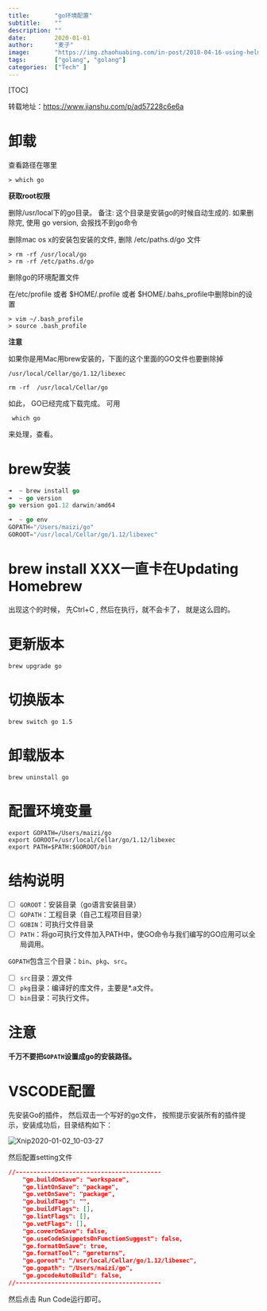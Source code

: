 ```yaml
---
title:       "go环境配置"
subtitle:    ""
description: ""
date:        2020-01-01
author:      "麦子"
image:       "https://img.zhaohuabing.com/in-post/2018-04-16-using-helm-to-deploy-to-kubernetes/buffalo.jpg"
tags:        ["golang", "golang"]
categories:  ["Tech" ]
---
```


[TOC]

转载地址：https://www.jianshu.com/p/ad57228c6e6a

# 卸载

查看路径在哪里

```shell
> which go   
```

**获取root权限**

删除/usr/local下的go目录。 备注: 这个目录是安装go的时候自动生成的. 如果删除完, 使用 go version, 会报找不到go命令

删除mac os x的安装包安装的文件, 删除 /etc/paths.d/go 文件

```shell
> rm -rf /usr/local/go
> rm -rf /etc/paths.d/go
```

删除go的环境配置文件

在/etc/profile 或者 $HOME/.profile 或者 $HOME/.bahs_profile中删除bin的设置

```shell
> vim ~/.bash_profile
> source .bash_profile
```

**注意**

如果你是用Mac用brew安装的，下面的这个里面的GO文件也要删除掉

```shell
/usr/local/Cellar/go/1.12/libexec

rm -rf  /usr/local/Cellar/go
```

如此， GO已经完成下载完成。 可用

```shell
 which go   
```

来处理，查看。 

# brew安装

```go
➜  ~ brew install go
➜  ~ go version
go version go1.12 darwin/amd64

➜  ~ go env
GOPATH="/Users/maizi/go"
GOROOT="/usr/local/Cellar/go/1.12/libexec"
```

# brew install XXX一直卡在Updating Homebrew

出现这个的时候， 先Ctrl+C , 然后在执行，就不会卡了， 就是这么囧的。

# 更新版本

```shell
brew upgrade go
```

# 切换版本

```shell
brew switch go 1.5
```

# 卸载版本

```shell
brew uninstall go
```

# 配置环境变量

```shell
export GOPATH=/Users/maizi/go
export GOROOT=/usr/local/Cellar/go/1.12/libexec
export PATH=$PATH:$GOROOT/bin
```

# 结构说明

- [ ] `GOROOT`：安装目录（go语言安装目录）
- [ ] `GOPATH`：工程目录（自己工程项目目录）
- [ ] `GOBIN`：可执行文件目录
- [ ] `PATH`：将go可执行文件加入PATH中，使GO命令与我们编写的GO应用可以全局调用。

`GOPATH`包含三个目录：`bin`、`pkg`、`src`。

- [ ] `src`目录：源文件
- [ ] `pkg`目录：编译好的库文件，主要是*.a文件。
- [ ] `bin`目录：可执行文件。

# 注意

**千万不要把`GOPATH`设置成go的安装路径。**

# VSCODE配置

先安装Go的插件， 然后双击一个写好的go文件， 按照提示安装所有的插件提示，安装成功后，目录结构如下：

![Xnip2020-01-02_10-03-27](/img/Xnip2020-01-02_10-03-27.png)

 然后配置setting文件

```json
//-----------------------------------------
    "go.buildOnSave": "workspace",
    "go.lintOnSave": "package",
    "go.vetOnSave": "package",
    "go.buildTags": "",
    "go.buildFlags": [],
    "go.lintFlags": [],
    "go.vetFlags": [],
    "go.coverOnSave": false,
    "go.useCodeSnippetsOnFunctionSuggest": false,
    "go.formatOnSave": true,
    "go.formatTool": "goreturns",
    "go.goroot": "/usr/local/Cellar/go/1.12/libexec",
    "go.gopath": "/Users/maizi/go",
    "go.gocodeAutoBuild": false,
//-----------------------------------------
```

然后点击 Run Code运行即可。  

